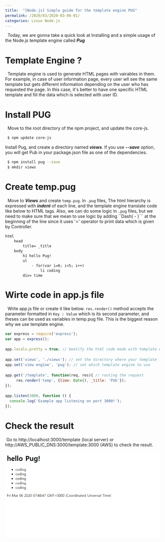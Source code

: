 ```yaml
---
title:  "[Node.js] Simple guide for the template engine PUG"
permalink: /2020/03/2020-03-06-01/
categories: Linux Node.js
---
```

&nbsp; Today, we are gonna take a quick look at Installing and a simple usage of the Node.js template engine called ***Pug***

# Template Engine ?
&nbsp; Template engine is used to generate HTML pages with vairables in them. For example, in case of user information page, every user wll see the same template but gets different information depending on the user who has requested the page. In this case, it's better to have one specific HTML template and fiil the data which is selected with user ID.

# Install PUG
&nbsp; Move to the root directory of the npm project, and update the core-js.
```bash
 $ npm update core-js 
```
Install Pug, and create a directory named ***views***. If you use ***--save*** option, you will get Pub in your package.json file as one of the dependencies.

```bash
 $ npm install pug --save
 $ mkdir views
```

# Create temp.pug
&nbsp; Move to ***Views*** and create ```temp.pug```. In ```.pug``` files, The html hierarchy is expressed with ***indent*** of each line, and the template engine translate code like below to HTML tags. Also, we can do some logic in ```.pug``` files, but we need to make sure that we mean to use logic by adding ``Dash( - )``` at the beginning of the line since it uses '=' operator to print data which is given by Controller.
```
html
    head
        title= _title
    body
        h1 hello Pug!
        ul
            - for(var i=0; i<5; i++)
                li coding
        div= time
```

# Wirte code in app.js file
&nbsp; Write app.js file or create it like below. ```res.render()``` method accepts the parameter formatted in ```Key : Value``` which is its second parameter, and theses can be used as variables in temp.pug file. This is the biggest reason why we use template engine.

```js
var express = require('express');
var app = express();

app.locals.pretty = true; // beatify the html code made with template engine

app.set('views', './views'); // set the directory where your template files exist
app.set('view engine', 'pug'); // set which template engine to use

app.get('/template', function(req, res){ // routing the request
     res.render('temp', {time: Date(), _title: 'PUG'});
});

app.listen(3000, function () {
  console.log('Example app listening on port 3000!');
});
```

# Check the result 
&nbsp;Go to http://localhost:3000/template (local server) or http://AWS_PUBLIC_DNS:3000/template:3000 (AWS) to check the result.  
  
![ex_screenshot](/assets/images/2020-03-04/2020-03-06-01.png)